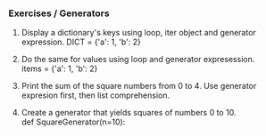 ### Exercises / Generators

1. Display a dictionary's keys using loop, iter object and generator expression.
   DICT = {'a': 1, 'b': 2}  

3. Do the same for values using loop and generator expresession.  
   items = {'a': 1, 'b': 2}  

4. Print the sum of the square numbers from 0 to 4.
   Use generator expresion first, then list comprehension.  

6. Create a generator that yields squares of numbers 0 to 10.  
   def SquareGenerator(n=10):   
